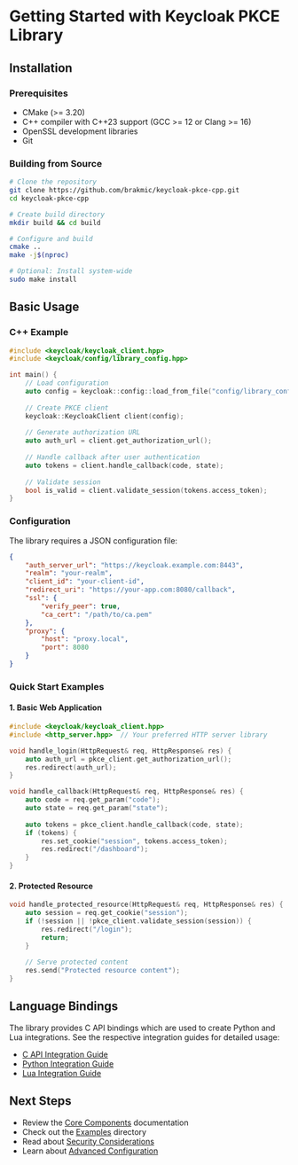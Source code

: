 # Getting Started with Keycloak PKCE Library

## Installation

### Prerequisites
- CMake (>= 3.20)
- C++ compiler with C++23 support (GCC >= 12 or Clang >= 16)
- OpenSSL development libraries
- Git

### Building from Source
```bash
# Clone the repository
git clone https://github.com/brakmic/keycloak-pkce-cpp.git
cd keycloak-pkce-cpp

# Create build directory
mkdir build && cd build

# Configure and build
cmake ..
make -j$(nproc)

# Optional: Install system-wide
sudo make install
```

## Basic Usage

### C++ Example
```cpp
#include <keycloak/keycloak_client.hpp>
#include <keycloak/config/library_config.hpp>

int main() {
    // Load configuration
    auto config = keycloak::config::load_from_file("config/library_config.json");
    
    // Create PKCE client
    keycloak::KeycloakClient client(config);
    
    // Generate authorization URL
    auto auth_url = client.get_authorization_url();
    
    // Handle callback after user authentication
    auto tokens = client.handle_callback(code, state);
    
    // Validate session
    bool is_valid = client.validate_session(tokens.access_token);
}
```

### Configuration

The library requires a JSON configuration file:

```json
{
    "auth_server_url": "https://keycloak.example.com:8443",
    "realm": "your-realm",
    "client_id": "your-client-id",
    "redirect_uri": "https://your-app.com:8080/callback",
    "ssl": {
        "verify_peer": true,
        "ca_cert": "/path/to/ca.pem"
    },
    "proxy": {
        "host": "proxy.local",
        "port": 8080
    }
}
```

### Quick Start Examples

#### 1. Basic Web Application
```cpp
#include <keycloak/keycloak_client.hpp>
#include <http_server.hpp>  // Your preferred HTTP server library

void handle_login(HttpRequest& req, HttpResponse& res) {
    auto auth_url = pkce_client.get_authorization_url();
    res.redirect(auth_url);
}

void handle_callback(HttpRequest& req, HttpResponse& res) {
    auto code = req.get_param("code");
    auto state = req.get_param("state");
    
    auto tokens = pkce_client.handle_callback(code, state);
    if (tokens) {
        res.set_cookie("session", tokens.access_token);
        res.redirect("/dashboard");
    }
}
```

#### 2. Protected Resource
```cpp
void handle_protected_resource(HttpRequest& req, HttpResponse& res) {
    auto session = req.get_cookie("session");
    if (!session || !pkce_client.validate_session(session)) {
        res.redirect("/login");
        return;
    }
    
    // Serve protected content
    res.send("Protected resource content");
}
```

## Language Bindings

The library provides C API bindings which are used to create Python and Lua integrations. See the respective integration guides for detailed usage:

- [C API Integration Guide](./c_integration.md)
- [Python Integration Guide](./python_integration.md)
- [Lua Integration Guide](./lua_integration.md)

## Next Steps

- Review the [Core Components](./core_components.md) documentation
- Check out the [Examples](../examples) directory
- Read about [Security Considerations](./security.md)
- Learn about [Advanced Configuration](./advanced_config.md)
